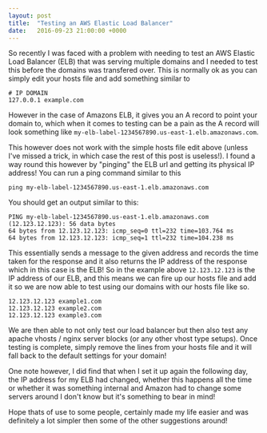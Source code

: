 ```yaml
---
layout: post
title:  "Testing an AWS Elastic Load Balancer"
date:   2016-09-23 21:00:00 +0000
---
```

So recently I was faced with a problem with needing to test an AWS Elastic Load Balancer (ELB) that was serving multiple domains and I needed to test this before the domains was transfered over. This is normally ok as you can simply edit your hosts file and add something similar to

	# IP DOMAIN
	127.0.0.1 example.com


However in the case of Amazons ELB, it gives you an A record to point your domain to, which when it comes to testing can be a pain as the A record will look something like `my-elb-label-1234567890.us-east-1.elb.amazonaws.com`. 
	
This however does not work with the simple hosts file edit above (unless I've missed a trick, in which case the rest of this post is useless!). I found a way round this however by "pinging" the ELB url and getting its physical IP address! You can run a ping command similar to this

	ping my-elb-label-1234567890.us-east-1.elb.amazonaws.com
	
You should get an output similar to this:

	PING my-elb-label-1234567890.us-east-1.elb.amazonaws.com (12.123.12.123): 56 data bytes
	64 bytes from 12.123.12.123: icmp_seq=0 ttl=232 time=103.764 ms
	64 bytes from 12.123.12.123: icmp_seq=1 ttl=232 time=104.238 ms
	
This essentially sends a message to the given address and records the time taken for the response and it also returns the IP address of the response which in this case is the ELB! So in the example above `12.123.12.123` is the IP address of our ELB, and this means we can fire up our hosts file and add it so we are now able to test using our domains with our hosts file like so.

	12.123.12.123 example1.com
	12.123.12.123 example2.com
	12.123.12.123 example3.com
	
We are then able to not only test our load balancer but then also test any apache vhosts / nginx server blocks (or any other vhost type setups). Once testing is complete, simply remove the lines from your hosts file and it will fall back to the default settings for your domain!

One note however, I did find that when I set it up again the following day, the IP address for my ELB had changed, whether this happens all the time or whether it was something internal and Amazon had to change some servers around I don't know but it's something to bear in mind!

Hope thats of use to some people, certainly made my life easier and was definitely a lot simpler then some of the other suggestions around!
